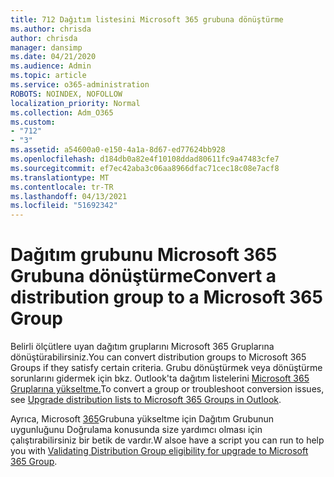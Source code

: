 ```yaml
---
title: 712 Dağıtım listesini Microsoft 365 grubuna dönüştürme
ms.author: chrisda
author: chrisda
manager: dansimp
ms.date: 04/21/2020
ms.audience: Admin
ms.topic: article
ms.service: o365-administration
ROBOTS: NOINDEX, NOFOLLOW
localization_priority: Normal
ms.collection: Adm_O365
ms.custom:
- "712"
- "3"
ms.assetid: a54600a0-e150-4a1a-8d67-ed77624bb928
ms.openlocfilehash: d184db0a82e4f10108ddad80611fc9a47483cfe7
ms.sourcegitcommit: ef7ec42aba3c06aa8966dfac71cec18c08e7acf8
ms.translationtype: MT
ms.contentlocale: tr-TR
ms.lasthandoff: 04/13/2021
ms.locfileid: "51692342"
---
```

# <a name="convert-a-distribution-group-to-a-microsoft-365-group"></a><span data-ttu-id="d5624-102">Dağıtım grubunu Microsoft 365 Grubuna dönüştürme</span><span class="sxs-lookup"><span data-stu-id="d5624-102">Convert a distribution group to a Microsoft 365 Group</span></span>

<span data-ttu-id="d5624-103">Belirli ölçütlere uyan dağıtım gruplarını Microsoft 365 Gruplarına dönüştürabilirsiniz.</span><span class="sxs-lookup"><span data-stu-id="d5624-103">You can convert distribution groups to Microsoft 365 Groups if they satisfy certain criteria.</span></span> <span data-ttu-id="d5624-104">Grubu dönüştürmek veya dönüştürme sorunlarını gidermek için bkz. Outlook'ta dağıtım listelerini [Microsoft 365 Gruplarına yükseltme.](https://docs.microsoft.com/microsoft-365/admin/manage/upgrade-distribution-lists)</span><span class="sxs-lookup"><span data-stu-id="d5624-104">To convert a group or troubleshoot conversion issues, see [Upgrade distribution lists to Microsoft 365 Groups in Outlook](https://docs.microsoft.com/microsoft-365/admin/manage/upgrade-distribution-lists).</span></span>

<span data-ttu-id="d5624-105">Ayrıca, Microsoft [365](https://aka.ms/DLToM365Group)Grubuna yükseltme için Dağıtım Grubunun uygunluğunu Doğrulama konusunda size yardımcı olması için çalıştırabilirsiniz bir betik de vardır.</span><span class="sxs-lookup"><span data-stu-id="d5624-105">W alsoe have a script you can run to help you with [Validating Distribution Group eligibility for upgrade to Microsoft 365 Group](https://aka.ms/DLToM365Group).</span></span>